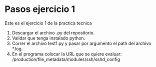 # Pasos ejercicio 1
Este es el ejercicio 1 de la practica tecnica
1. Descargar el archivo .py del repositorio.
2. Validar que tenga instalado python. 
3. Correr el archivo test1.py y pasar por argumento el path del archivo *.log.
4. En el programa colocar la URL que se quiere evaluar: /production/file_metadata/modules/ssh/sshd_config

